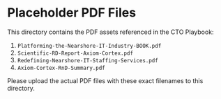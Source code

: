 # Placeholder PDF Files

This directory contains the PDF assets referenced in the CTO Playbook:

1. `Platforming-the-Nearshore-IT-Industry-BOOK.pdf`
2. `Scientific-RD-Report-Axiom-Cortex.pdf`
3. `Redefining-Nearshore-IT-Staffing-Services.pdf`
4. `Axiom-Cortex-RnD-Summary.pdf`

Please upload the actual PDF files with these exact filenames to this directory.